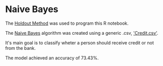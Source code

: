 # Naive Bayes

The [Holdout Method](https://towardsdatascience.com/validating-your-machine-learning-model-25b4c8643fb7) was used to program this R notebook.

The [Naive Bayes](https://en.wikipedia.org/wiki/Naive_Bayes_classifier) algorithm was created using a generic .csv, ['Credit.csv'](https://www.kaggle.com/uciml/german-credit).

It's main goal is to classify wheter a person should receive credit or not from the bank.

The model achieved an accuracy of 73.43%.